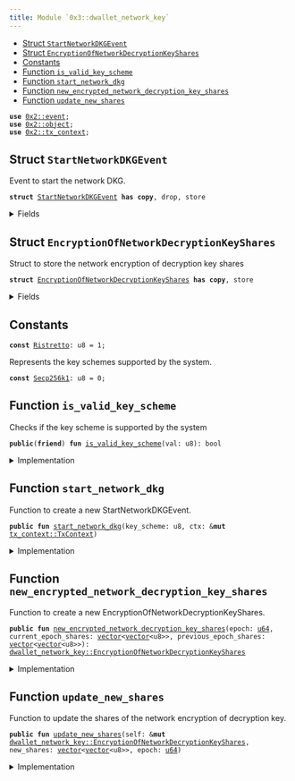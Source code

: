 ```yaml
---
title: Module `0x3::dwallet_network_key`
---
```




-  [Struct `StartNetworkDKGEvent`](#0x3_dwallet_network_key_StartNetworkDKGEvent)
-  [Struct `EncryptionOfNetworkDecryptionKeyShares`](#0x3_dwallet_network_key_EncryptionOfNetworkDecryptionKeyShares)
-  [Constants](#@Constants_0)
-  [Function `is_valid_key_scheme`](#0x3_dwallet_network_key_is_valid_key_scheme)
-  [Function `start_network_dkg`](#0x3_dwallet_network_key_start_network_dkg)
-  [Function `new_encrypted_network_decryption_key_shares`](#0x3_dwallet_network_key_new_encrypted_network_decryption_key_shares)
-  [Function `update_new_shares`](#0x3_dwallet_network_key_update_new_shares)


<pre><code><b>use</b> <a href="../pera-framework/event.md#0x2_event">0x2::event</a>;
<b>use</b> <a href="../pera-framework/object.md#0x2_object">0x2::object</a>;
<b>use</b> <a href="../pera-framework/tx_context.md#0x2_tx_context">0x2::tx_context</a>;
</code></pre>



<a name="0x3_dwallet_network_key_StartNetworkDKGEvent"></a>

## Struct `StartNetworkDKGEvent`

Event to start the network DKG.


<pre><code><b>struct</b> <a href="dwallet_network_key.md#0x3_dwallet_network_key_StartNetworkDKGEvent">StartNetworkDKGEvent</a> <b>has</b> <b>copy</b>, drop, store
</code></pre>



<details>
<summary>Fields</summary>


<dl>
<dt>
<code>session_id: <a href="../pera-framework/object.md#0x2_object_ID">object::ID</a></code>
</dt>
<dd>

</dd>
<dt>
<code>key_scheme: u8</code>
</dt>
<dd>

</dd>
</dl>


</details>

<a name="0x3_dwallet_network_key_EncryptionOfNetworkDecryptionKeyShares"></a>

## Struct `EncryptionOfNetworkDecryptionKeyShares`

Struct to store the network encryption of decryption key shares


<pre><code><b>struct</b> <a href="dwallet_network_key.md#0x3_dwallet_network_key_EncryptionOfNetworkDecryptionKeyShares">EncryptionOfNetworkDecryptionKeyShares</a> <b>has</b> <b>copy</b>, store
</code></pre>



<details>
<summary>Fields</summary>


<dl>
<dt>
<code>epoch: <a href="../move-stdlib/u64.md#0x1_u64">u64</a></code>
</dt>
<dd>

</dd>
<dt>
<code>current_epoch_shares: <a href="../move-stdlib/vector.md#0x1_vector">vector</a>&lt;<a href="../move-stdlib/vector.md#0x1_vector">vector</a>&lt;u8&gt;&gt;</code>
</dt>
<dd>

</dd>
<dt>
<code>previous_epoch_shares: <a href="../move-stdlib/vector.md#0x1_vector">vector</a>&lt;<a href="../move-stdlib/vector.md#0x1_vector">vector</a>&lt;u8&gt;&gt;</code>
</dt>
<dd>

</dd>
</dl>


</details>

<a name="@Constants_0"></a>

## Constants


<a name="0x3_dwallet_network_key_Ristretto"></a>



<pre><code><b>const</b> <a href="dwallet_network_key.md#0x3_dwallet_network_key_Ristretto">Ristretto</a>: u8 = 1;
</code></pre>



<a name="0x3_dwallet_network_key_Secp256k1"></a>

Represents the key schemes supported by the system.


<pre><code><b>const</b> <a href="dwallet_network_key.md#0x3_dwallet_network_key_Secp256k1">Secp256k1</a>: u8 = 0;
</code></pre>



<a name="0x3_dwallet_network_key_is_valid_key_scheme"></a>

## Function `is_valid_key_scheme`

Checks if the key scheme is supported by the system


<pre><code><b>public</b>(<b>friend</b>) <b>fun</b> <a href="dwallet_network_key.md#0x3_dwallet_network_key_is_valid_key_scheme">is_valid_key_scheme</a>(val: u8): bool
</code></pre>



<details>
<summary>Implementation</summary>


<pre><code><b>public</b>(package) <b>fun</b> <a href="dwallet_network_key.md#0x3_dwallet_network_key_is_valid_key_scheme">is_valid_key_scheme</a>(val: u8): bool {
    <b>return</b> match (val) {
        <a href="dwallet_network_key.md#0x3_dwallet_network_key_Secp256k1">Secp256k1</a> | <a href="dwallet_network_key.md#0x3_dwallet_network_key_Ristretto">Ristretto</a> =&gt; <b>true</b>,
        _ =&gt; <b>false</b>,
    }
}
</code></pre>



</details>

<a name="0x3_dwallet_network_key_start_network_dkg"></a>

## Function `start_network_dkg`

Function to create a new StartNetworkDKGEvent.


<pre><code><b>public</b> <b>fun</b> <a href="dwallet_network_key.md#0x3_dwallet_network_key_start_network_dkg">start_network_dkg</a>(key_scheme: u8, ctx: &<b>mut</b> <a href="../pera-framework/tx_context.md#0x2_tx_context_TxContext">tx_context::TxContext</a>)
</code></pre>



<details>
<summary>Implementation</summary>


<pre><code><b>public</b> <b>fun</b> <a href="dwallet_network_key.md#0x3_dwallet_network_key_start_network_dkg">start_network_dkg</a>(key_scheme: u8, ctx: &<b>mut</b> TxContext) {
    <b>let</b> session_id = <a href="../pera-framework/object.md#0x2_object_id_from_address">object::id_from_address</a>(<a href="../pera-framework/tx_context.md#0x2_tx_context_fresh_object_address">tx_context::fresh_object_address</a>(ctx));
    <a href="../pera-framework/event.md#0x2_event_emit">event::emit</a>(<a href="dwallet_network_key.md#0x3_dwallet_network_key_StartNetworkDKGEvent">StartNetworkDKGEvent</a> {
        session_id,
        key_scheme,
    });
}
</code></pre>



</details>

<a name="0x3_dwallet_network_key_new_encrypted_network_decryption_key_shares"></a>

## Function `new_encrypted_network_decryption_key_shares`

Function to create a new EncryptionOfNetworkDecryptionKeyShares.


<pre><code><b>public</b> <b>fun</b> <a href="dwallet_network_key.md#0x3_dwallet_network_key_new_encrypted_network_decryption_key_shares">new_encrypted_network_decryption_key_shares</a>(epoch: <a href="../move-stdlib/u64.md#0x1_u64">u64</a>, current_epoch_shares: <a href="../move-stdlib/vector.md#0x1_vector">vector</a>&lt;<a href="../move-stdlib/vector.md#0x1_vector">vector</a>&lt;u8&gt;&gt;, previous_epoch_shares: <a href="../move-stdlib/vector.md#0x1_vector">vector</a>&lt;<a href="../move-stdlib/vector.md#0x1_vector">vector</a>&lt;u8&gt;&gt;): <a href="dwallet_network_key.md#0x3_dwallet_network_key_EncryptionOfNetworkDecryptionKeyShares">dwallet_network_key::EncryptionOfNetworkDecryptionKeyShares</a>
</code></pre>



<details>
<summary>Implementation</summary>


<pre><code><b>public</b> <b>fun</b> <a href="dwallet_network_key.md#0x3_dwallet_network_key_new_encrypted_network_decryption_key_shares">new_encrypted_network_decryption_key_shares</a>(epoch: <a href="../move-stdlib/u64.md#0x1_u64">u64</a>, current_epoch_shares: <a href="../move-stdlib/vector.md#0x1_vector">vector</a>&lt;<a href="../move-stdlib/vector.md#0x1_vector">vector</a>&lt;u8&gt;&gt;, previous_epoch_shares: <a href="../move-stdlib/vector.md#0x1_vector">vector</a>&lt;<a href="../move-stdlib/vector.md#0x1_vector">vector</a>&lt;u8&gt;&gt;): <a href="dwallet_network_key.md#0x3_dwallet_network_key_EncryptionOfNetworkDecryptionKeyShares">EncryptionOfNetworkDecryptionKeyShares</a> {
    <a href="dwallet_network_key.md#0x3_dwallet_network_key_EncryptionOfNetworkDecryptionKeyShares">EncryptionOfNetworkDecryptionKeyShares</a> {
        epoch,
        current_epoch_shares,
        previous_epoch_shares,
    }
}
</code></pre>



</details>

<a name="0x3_dwallet_network_key_update_new_shares"></a>

## Function `update_new_shares`

Function to update the shares of the network encryption of decryption key.


<pre><code><b>public</b> <b>fun</b> <a href="dwallet_network_key.md#0x3_dwallet_network_key_update_new_shares">update_new_shares</a>(self: &<b>mut</b> <a href="dwallet_network_key.md#0x3_dwallet_network_key_EncryptionOfNetworkDecryptionKeyShares">dwallet_network_key::EncryptionOfNetworkDecryptionKeyShares</a>, new_shares: <a href="../move-stdlib/vector.md#0x1_vector">vector</a>&lt;<a href="../move-stdlib/vector.md#0x1_vector">vector</a>&lt;u8&gt;&gt;, epoch: <a href="../move-stdlib/u64.md#0x1_u64">u64</a>)
</code></pre>



<details>
<summary>Implementation</summary>


<pre><code><b>public</b> <b>fun</b> <a href="dwallet_network_key.md#0x3_dwallet_network_key_update_new_shares">update_new_shares</a>(self: &<b>mut</b> <a href="dwallet_network_key.md#0x3_dwallet_network_key_EncryptionOfNetworkDecryptionKeyShares">EncryptionOfNetworkDecryptionKeyShares</a>, new_shares: <a href="../move-stdlib/vector.md#0x1_vector">vector</a>&lt;<a href="../move-stdlib/vector.md#0x1_vector">vector</a>&lt;u8&gt;&gt;, epoch: <a href="../move-stdlib/u64.md#0x1_u64">u64</a>) {
    self.previous_epoch_shares = self.current_epoch_shares;
    self.current_epoch_shares = new_shares;
    self.epoch = epoch;
}
</code></pre>



</details>
